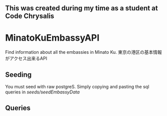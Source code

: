 ## This was created during my time as a student at Code Chrysalis

# MinatoKuEmbassyAPI
Find information about all the embassies in Minato Ku. 東京の港区の基本情報がアクセス出来るAPI

## Seeding 
You must seed with raw postgreS. Simply copying and pasting the sql queries in _seeds/seedEmbassyData_

## Queries
